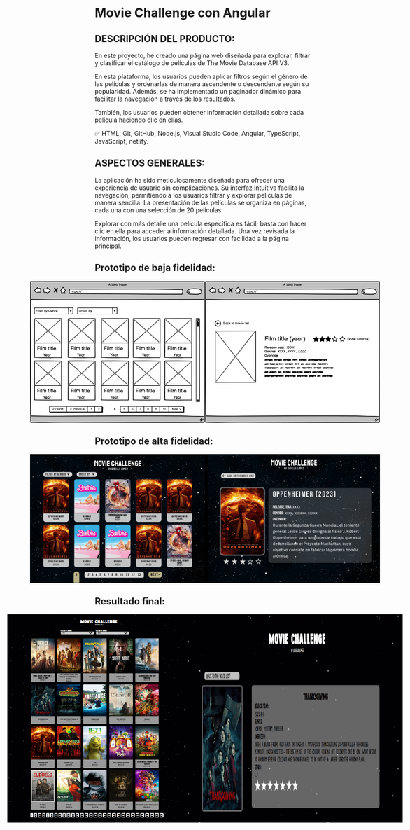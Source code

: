 
# Movie Challenge con Angular

## DESCRIPCIÓN DEL PRODUCTO:

En este proyecto, he creado una página web diseñada para explorar, filtrar y clasificar el catálogo de películas de The Movie Database API V3. 

En esta plataforma, los usuarios pueden aplicar filtros según el género de las películas y ordenarlas de manera ascendente o descendente según su popularidad. Además, se ha implementado un paginador dinámico para facilitar la navegación a través de los resultados. 

También, los usuarios pueden obtener información detallada sobre cada película haciendo clic en ellas.

✅ HTML, Git, GitHub, Node.js, Visual Studio Code, Angular, TypeScript, JavaScript, netlify.
                             
 ## ASPECTOS GENERALES:
 
La aplicación ha sido meticulosamente diseñada para ofrecer una experiencia de usuario sin complicaciones. Su interfaz intuitiva facilita la navegación, permitiendo a los usuarios filtrar y explorar películas de manera sencilla. La presentación de las películas se organiza en páginas, cada una con una selección de 20 películas.

Explorar con más detalle una película específica es fácil; basta con hacer clic en ella para acceder a información detallada. Una vez revisada la información, los usuarios pueden regresar con facilidad a la página principal.
  
 ## Prototipo de baja fidelidad:

 <div style="display: flex; place-content: center; aling-items: center;">
<img src="https://github.com/GiselleLop/Movie-Challenge/blob/ee78de7bb91c0446c0afa2f9b0ce29a8106a3e07/images/movie-list.png" width="400" />
<img src="https://github.com/GiselleLop/Movie-Challenge/blob/main/images/movie-detail.png" width="400" />
 </div>
 
 ## Prototipo de alta fidelidad:
 
  <div style="display: flex; place-content: center;">
<img src="https://github.com/GiselleLop/Movie-Challenge/blob/main/images/Captura%20de%20pantalla%202024-01-04%20123001.png" width="400" />
<img src="https://github.com/GiselleLop/Movie-Challenge/blob/main/images/PROTO2.png" width="400" />
 </div>
 
 ## Resultado final:

   <div style="display: flex; place-content: center;">
<img src="https://github.com/GiselleLop/Movie-Challenge/blob/main/images/RESULTADO1.png" width="400" />
<img src="https://github.com/GiselleLop/Movie-Challenge/blob/main/images/RESUL2.png" width="600" />
 </div>
 
